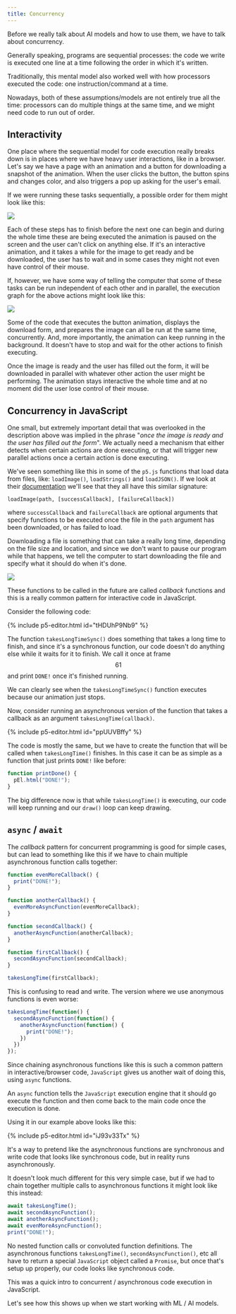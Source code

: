 ```yaml
---
title: Concurrency
---
```


Before we really talk about AI models and how to use them, we have to talk about concurrency.

Generally speaking, programs are sequential processes: the code we write is executed one line at a time following the order in which it's written.

Traditionally, this mental model also worked well with how processors executed the code: one instruction/command at a time.

Nowadays, both of these assumptions/models are not entirely true all the time: processors can do multiple things at the same time, and we might need code to run out of order.

## Interactivity

One place where the sequential model for code execution really breaks down is in places where we have heavy user interactions, like in a browser. Let's say we have a page with an animation and a button for downloading a snapshot of the animation. When the user clicks the button, the button spins and changes color, and also triggers a pop up asking for the user's email.

If we were running these tasks sequentially, a possible order for them might look like this:

<div class="scaled-images left w75">
  <img src="{{ 'assets/images/week06/concurrency-00.jpg' |relative_url }}">
</div>

Each of these steps has to finish before the next one can begin and during the whole time these are being executed the animation is paused on the screen and the user can't click on anything else. If it's an interactive animation, and it takes a while for the image to get ready and be downloaded, the user has to wait and in some cases they might not even have control of their mouse.

If, however, we have some way of telling the computer that some of these tasks can be run independent of each other and in parallel, the execution graph for the above actions might look like this:

<div class="scaled-images left w75">
  <img src="{{ 'assets/images/week06/concurrency-01.jpg' |relative_url }}">
</div>

Some of the code that executes the button animation, displays the download form, and prepares the image can all be run at the same time, concurrently. And, more importantly, the animation can keep running in the background. It doesn't have to stop and wait for the other actions to finish executing.

Once the image is ready and the user has filled out the form, it will be downloaded in parallel with whatever other action the user might be performing. The animation stays interactive the whole time and at no moment did the user lose control of their mouse.

## Concurrency in JavaScript

One small, but extremely important detail that was overlooked in the description above was implied in the phrase "_once the image is ready and the user has filled out the form_". We actually need a mechanism that either detects when certain actions are done executing, or that will trigger new parallel actions once a certain action is done executing.

We've seen something like this in some of the `p5.js` functions that load data from files, like: `loadImage()`, `loadStrings()` and `loadJSON()`. If we look at their [documentation](https://p5js.org/reference/p5/loadImage/) we'll see that they all have this similar signature:

`loadImage(path, [successCallback], [failureCallback])`

where `successCallback` and `failureCallback` are optional arguments that specify functions to be executed once the file in the `path` argument has been downloaded, or has failed to load.

Downloading a file is something that can take a really long time, depending on the file size and location, and since we don't want to pause our program while that happens, we tell the computer to start downloading the file and specify what it should do when it's done.

<div class="scaled-images left w50">
  <img src="{{ 'assets/images/week06/concurrency-02.jpg' |relative_url }}">
</div>

These functions to be called in the future are called _callback_ functions and this is a really common pattern for interactive code in JavaScript.

Consider the following code:

{% include p5-editor.html id="tHDUhP9Nb9" %}

The function `takesLongTimeSync()` does something that takes a long time to finish, and since it's a synchronous function, our code doesn't do anything else while it waits for it to finish. We call it once at frame $$61$$ and print `DONE!` once it's finished running.

We can clearly see when the `takesLongTimeSync()` function executes because our animation just stops.

Now, consider running an asynchronous version of the function that takes a callback as an argument `takesLongTime(callback)`.

{% include p5-editor.html id="ppUUVBffy" %}

The code is mostly the same, but we have to create the function that will be called when `takesLongTime()` finishes. In this case it can be as simple as a function that just prints `DONE!` like before:

```js
function printDone() {
  pEl.html("DONE!");
}
```

The big difference now is that while `takesLongTime()` is executing, our code will keep running and our `draw()` loop can keep drawing.

## `async` / `await`

The _callback_ pattern for concurrent programming is good for simple cases, but can lead to something like this if we have to chain multiple asynchronous function calls together:

```js
function evenMoreCallback() {
  print("DONE!");
}

function anotherCallback() {
  evenMoreAsyncFunction(evenMoreCallback);
}

function secondCallback() {
  anotherAsyncFunction(anotherCallback);
}

function firstCallback() {
  secondAsyncFunction(secondCallback);
}

takesLongTime(firstCallback);

```

This is confusing to read and write. The version where we use anonymous functions is even worse:

```js
takesLongTime(function() {
  secondAsyncFunction(function() {
    anotherAsyncFunction(function() {
      print("DONE!");
    })
  })
});
```

Since chaining asynchronous functions like this is such a common pattern in interactive/browser code, `JavaScript` gives us another wait of doing this, using `async` functions.

An `async` function tells the `JavaScript` execution engine that it should go execute the function and then come back to the main code once the execution is done.

Using it in our example above looks like this:

{% include p5-editor.html id="iJ93v33Tx" %}

It's a way to pretend like the asynchronous functions are synchronous and write code that looks like synchronous code, but in reality runs asynchronously.

It doesn't look much different for this very simple case, but if we had to chain together multiple calls to asynchronous functions it might look like this instead:

```js
await takesLongTime();
await secondAsyncFunction();
await anotherAsyncFunction();
await evenMoreAsyncFunction();
print("DONE!");
```

No nested function calls or convoluted function definitions. The asynchronous functions `takesLongTime()`, `secondAsyncFunction()`, etc all have to return a special `JavaScript` object called a `Promise`, but once that's setup up properly, our code looks like synchronous code.

This was a quick intro to concurrent / asynchronous code execution in JavaScript.

Let's see how this shows up when we start working with ML / AI models.
